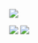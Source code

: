 




<img align="center" src="https://github-readme-stats.vercel.app/api/top-langs/?username=malrepos&theme=<THEME_NAME>" />

![](https://img.shields.io/badge/Code-JavaScript-informational?style=flat&logo=Python&logoColor=white&color=2bbc8a)
![](https://img.shields.io/badge/Code-Solidity-informational?style=flat&logo=Solidity&logoColor=white&color=2bbc8a)


